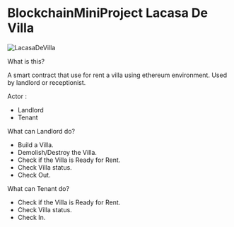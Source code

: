 # BlockchainMiniProject Lacasa De Villa

![LacasaDeVilla](https://user-images.githubusercontent.com/27840523/170194976-0e4ee5a4-4f6e-4ee4-8406-e51e4d5c0276.jpeg)

What is this?

A smart contract that use for rent a villa using ethereum environment. Used by landlord or receptionist.

Actor :
- Landlord
- Tenant

What can Landlord do?
- Build a Villa.
- Demolish/Destroy the Villa.
- Check if the Villa is Ready for Rent.
- Check Villa status.
- Check Out.

What can Tenant do?
- Check if the Villa is Ready for Rent.
- Check Villa status.
- Check In.
